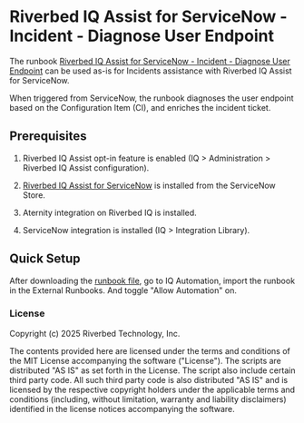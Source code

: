 # Riverbed IQ Assist for ServiceNow - Incident - Diagnose User Endpoint

The runbook [Riverbed IQ Assist for ServiceNow - Incident - Diagnose User Endpoint](./Riverbed%20IQ%20Assist%20for%20ServiceNow%20-%20Incident%20-%20Diagnose%20User%20Endpoint.json) can be used as-is for Incidents assistance with Riverbed IQ Assist for ServiceNow.

When triggered from ServiceNow, the runbook diagnoses the user endpoint based on the Configuration Item (CI), and enriches the incident ticket.

## Prerequisites

1. Riverbed IQ Assist opt-in feature is enabled (IQ > Administration > Riverbed IQ Assist configuration).

2. [Riverbed IQ Assist for ServiceNow](https://store.servicenow.com/sn_appstore_store.do#!/store/search?q=Riverbed) is installed from the ServiceNow Store.

3. Aternity integration on Riverbed IQ is installed.

4. ServiceNow integration is installed (IQ > Integration Library).


## Quick Setup

After downloading the [runbook file](./Riverbed%20IQ%20Assist%20for%20ServiceNow%20-%20Incident%20-%20Diagnose%20User%20Endpoint.json), go to IQ Automation, import the runbook in the External Runbooks. And toggle "Allow Automation" on.

### License

Copyright (c) 2025 Riverbed Technology, Inc.

The contents provided here are licensed under the terms and conditions of the MIT License accompanying the software ("License"). The scripts are distributed "AS IS" as set forth in the License. The script also include certain third party code. All such third party code is also distributed "AS IS" and is licensed by the respective copyright holders under the applicable terms and conditions (including, without limitation, warranty and liability disclaimers) identified in the license notices accompanying the software.
